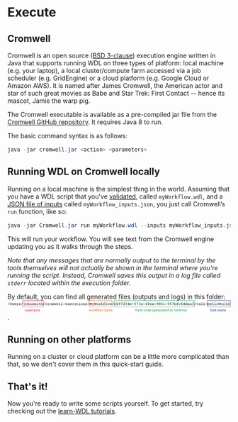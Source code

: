 # Execute
## Cromwell

Cromwell is an open source ([BSD 3-clause](https://tldrlegal.com/license/bsd-3-clause-license-(revised))) execution engine written in Java that supports running WDL on three types of platform: local machine (e.g. your laptop), a local cluster/compute farm accessed via a job scheduler (e.g. GridEngine) or a cloud platform (e.g. Google Cloud or Amazon AWS). It is named after James Cromwell, the American actor and star of such great movies as Babe and Star Trek: First Contact -- hence its mascot, Jamie the warp pig.

The Cromwell executable is available as a pre-compiled jar file from the [Cromwell GitHub repository](https://github.com/broadinstitute/cromwell/releases/latest). It requires Java 8 to run.

The basic command syntax is as follows:
```java
java -jar cromwell.jar <action> <parameters>
```

## Running WDL on Cromwell locally

Running on a local machine is the simplest thing in the world. Assuming that you have a WDL script that you've [validated](.validate_syntax.md), called `myWorkflow.wdl`, and a [JSON file of inputs](./specify_inputs.md) called `myWorkflow_inputs.json`, you just call Cromwell’s `run` function, like so:
```java
java -jar Cromwell.jar run myWorkflow.wdl --inputs myWorkflow_inputs.json
```
This will run your workflow. You will see text from the Cromwell engine updating you as it walks through the steps.

*Note that any messages that are normally output to the terminal by the tools themselves will not actually be shown in the terminal where you're running the script. Instead, Cromwell saves this output in a log file called `stderr` located within the execution folder.*

By default, you can find all generated files (outputs and logs) in this folder:
![a diagram of the path to different files in the cromwell execution directory. The example is "/Users/johnsmith/cromwell-executions/My-Workflows/\<run-id>/call-helloWorld"](./images/execution_directory.png).

## Running on other platforms

Running on a cluster or cloud platform can be a little more complicated than that, so we don't cover them in this quick-start guide. 

## That's it! 
Now you're ready to write some scripts yourself. To get started, try checking out the [learn-WDL tutorials](https://github.com/openwdl/learn-wdl).